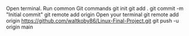 
Open terminal.
Run common Git commands
git init
git add .
git commit -m "Initial commit"
git remote add origin Open your terminal
git remote add origin https://github.com/waltkoby86/Linux-Final-Project.git
git push -u origin main
